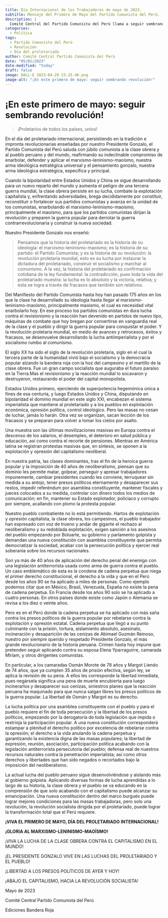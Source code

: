 ```yaml
---
title: Día Internacional de los Trabajadores de mayo de 2023.
subtitle: Mensaje del Primero de Mayo del Partido Comunista del Perú.
description: |
  Comité Central del Partido Comunista del Perú llama a seguir sembrando revolución en el día del proletariado.
categories:
  - Política
tags:
  - Partido Comunista del Perú
  - Revolución
  - Día del proletariado
author: Comité Central Partido Comunista del Perú
date: "05/01/2023"
date-modified: "today"
draft: false
image: DALL·E 2023-04-29 23.15.46.png
image-alt: "¡En este primero de mayo: seguir sembrando revolución!"
---
```





# ¡En este primero de mayo: seguir sembrando revolución!

> ¡Proletarios de todos los países, uníos!

En el día del proletariado internacional, persistiendo en la
tradición e impronta revolucionarias enseñadas por nuestro
Presidente Gonzalo, el Partido Comunista del Perú saluda con
júbilo comunista a la clase obrera y al pueblo peruano y del
mundo, reafirmando su indeclinable compromiso de enarbolar,
defender y aplicar el marxismo-leninismo-maoísmo, nuestra
arma ideológica estratégica universal y el pensamiento gonzalo,
nuestra arma ideológica estratégica, específica y principal.

Cuando la bipolaridad entre Estados Unidos y China se
sigue desarrollando para un nuevo reparto del mundo y aumenta
el peligro de una tercera guerra mundial, la clase obrera persiste
en su lucha, combate la explotación capitalista y, enfrentando
adversidades, brega decididamente por constituir, reconstituir o
fortalecer sus partidos comunistas y avanza en la unidad de los
comunistas, enarbolando el marxismo-leninismo-maoísmo,
principalmente el maoísmo, para que los partidos comunistas
dirijan la revolución y preparen la guerra popular para derrotar la
guerra contrarrevolucionaria y construir la nueva sociedad.

Nuestro Presidente Gonzalo nos enseñó:

> Pensamos que la historia del proletariado es la historia de su ideología: el marxismo-leninismo-maoísmo; es la historia de su partido: el Partido Comunista; y es la historia de su revolución: la revolución proletaria mundial, esto es su lucha por instaurar la dictadura del proletariado, construir el socialismo y marchar al comunismo. A la vez, la historia del proletariado es confirmación cotidiana de la ley fundamental: la contradicción, pues toda la vida del proletariado muestra: la lucha es lo absoluto y la victoria, relativa; y esta se logra a través de fracasos que también son relativos.

Del Manifiesto del Partido Comunista hasta hoy han pasado
175 años en los que la clase ha desarrollado su ideología hasta
llegar al marxismo-leninismo-maoísmo, principalmente
maoísmo, el cual es necesidad vital enarbolarlo hoy. En ese
proceso los partidos comunistas en dura lucha contra el
revisionismo y la reacción han devenido en partidos de nuevo
tipo, máquinas de combate que hoy bregan por convertirse en
vanguardia real de la clase y el pueblo y dirigir la guerra popular
para conquistar el poder. Y la revolución proletaria mundial, en
medio de avances y retrocesos, éxitos y fracasos, se desenvuelve
desarrollando la lucha antiimperialista y por el socialismo rumbo
al comunismo.

El siglo XX ha sido el siglo de la revolución proletaria, siglo
en el cual la tercera parte de la humanidad vivió bajo el
socialismo y la democracia popular alzando la bandera roja con
la hoz del campesino y el martillo de la clase obrera. Fue un gran
campo socialista que auguraba el futuro paraíso en la Tierra.Mas
el revisionismo y la reacción mundial lo socavaron y destruyeron,
restaurando el poder del capital monopolista.

Estados Unidos primero, ejerciendo de superpotencia
hegemónica única a fines de esa centuria, y luego Estados Unidos
y China, disputando en bipolaridad el dominio mundial en este
siglo XXI, encabezan el sistema imperialista que mantiene al
proletariado y a los pueblos en explotación económica, opresión
política, control ideológico. Pero las masas no cesan de luchar,
jamás lo harán. Otra vez se organizan, sacan lección de los
fracasos y se preparan para volver a tomar los cielos por asalto.

Una muestra son las últimas movilizaciones masivas en
Europa contra el descenso de los salarios, el desempleo, el
deterioro en salud pública y educación, así como contra el
recorte de pensiones. Mientras en América latina se registran
protestas masivas que, en síntesis, se oponen a la explotación y
opresión del capitalismo neoliberal.

En nuestra patria, las clases dominantes, tras el fin de la
heroica guerra popular y la imposición de 40 años de
neoliberalismo, piensan que su dominio les permite matar,
golpear, perseguir y apresar trabajadores impunemente, cambiar
presidentes cuando les conviene, terruquear sin medida a su
antojo, tener presos políticos eternamente y desaparecer sus
restos, impedir referéndum por asamblea constituyente,
mantener fiscales y jueces colocados a su medida, controlar con
dinero todos los medios de comunicación; en fin, mantener su
Estado explotador, policiaco y corrupto por siempre, acallando
con plomo la protesta popular.

Nuestro pueblo combatiente no lo está permitiendo. Hartos
de explotación y opresión capitalista, la clase obrera, los
campesinos, el pueblo trabajador han expresado con voz de
trueno y andar de gigante el rechazo al neoliberalismo y su
redoblada explotación, exigen sanción a los asesinos del pueblo
empezando por Boluarte, su gobierno y parlamento golpista y
demandan una nueva constitución con asamblea constituyente
que permita democratizar la sociedad, acabar con la persecución
política y ejercer real soberanía sobre los recursos nacionales.

Son ya más de 40 años de aplicación del derecho penal del
enemigo con una legislación antiterrorista usada como arma de
guerra contra el pueblo. Un caso emblemático de esta es la
condena de cadena perpetua que niega el primer derecho
constitucional, el derecho a la vida y que en el Perú desde los
años 90 se ha aplicado a miles de personas. Como ejemplo
podemos citar que en México, Brasil, Venezuela, España no existe
la pena de cadena perpetua. En Francia desde los años 90 solo se
ha aplicado a cuatro personas. En otros países donde existe como
Japón o Alemania se revisa a los diez o veinte años.

Pero es en el Perú donde la cadena perpetua se ha aplicado
con más saña contra los presos políticos de la guerra popular por
rebelarse contra la explotación y opresión estatal. Cadena
perpetua que llegó a su punto culminante con la prisión, tortura,
aislamiento absoluto, asesinato, incineración y desaparición de
las cenizas de Abimael Guzmán Reinoso, nuestro por siempre
querido y respetado Presidente Gonzalo, el más grande
revolucionario de la historia peruana. Crimen hasta hoy impune
que pretenden seguir aplicando contra su esposa Elena
Yparraguirre, camarada Míriam, y otros dirigentes comunistas.

En particular, a los camaradas Osmán Morote de 78 años y
Margot Liendo de 74 años, que ya cumplen 35 años de prisión
efectiva, según ley, se aplica la revisión de su pena. A ellos les
corresponde la libertad inmediata, pues negársela significa una
pena de muerte encubierta para luego incinerarlos y desaparecer
sus cenizas, siniestros planes que la reacción peruana ha
maquinado para que nunca salgan libres los presos políticos de la
guerra popular. La libertad de Osmán y Margot es su derecho.

La lucha política por una asamblea constituyente con el
pueblo y para el pueblo requiere el fin de toda persecución y la
libertad de los presos políticos, empezando por la derogatoria de
toda legislación que impida o restrinja la participación popular.
A una nueva constitución corresponderá estampar a plenitud el
derecho político por excelencia de rebelarse contra la opresión;
el derecho a la vida anulando la cadena perpetua y garantizando
la existencia digna de las masas populares; la libertad de
expresión, reunión, asociación, participación política acabando
con la legislación antiterrorista persecutoria del pueblo; defensa
real de nuestros recursos naturales contra la penetración
imperialista; así como otros derechos y libertades que han sido
negados o recortados bajo la imposición del neoliberalismo.

La actual lucha del pueblo peruano sigue desenvolviéndose
y aislando más al gobierno golpista. Aplicando diversas formas
de lucha aprendidas a lo largo de su historia, la clase obrera y el
pueblo se va educando en la comprensión de que solo acabando
con el capitalismo puede alcanzar su emancipación. Una nueva
constitución dentro del marco burgués puede lograr mejores
condiciones para las masas trabajadoras, pero solo una
revolución, la revolución socialista dirigida por el proletariado,
puede lograr la transformación total que el Perú requiere.

**¡VIVA EL PRIMERO DE MAYO, DÍA DEL PROLETARIADO INTERNACIONAL!**

**¡GLORIA AL MARXISMO-LENINISMO-MAOÍSMO!**

¡VIVA LA LUCHA DE LA CLASE OBRERA
CONTRA EL CAPITALISMO EN EL MUNDO!

¡EL PRESIDENTE GONZALO VIVE
EN LAS LUCHAS DEL PROLETARIADO Y EL PUEBLO!

¡LIBERTAD A LOS PRESOS POLÍTICOS DE AYER Y HOY!

¡ABAJO EL CAPITALISMO,
HACIA LA REVOLUCIÓN SOCIALISTA!

Mayo de 2023 

Comité Central Partido Comunista del Perú

Ediciones Bandera Roja